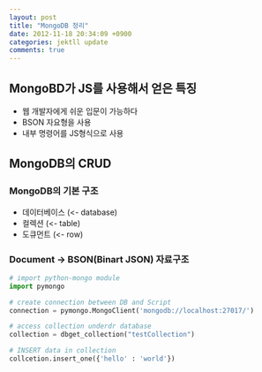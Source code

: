 ```yaml
---
layout: post
title: "MongoDB 정리"
date: 2012-11-18 20:34:09 +0900
categories: jektll update
comments: true
---
```


## MongoBD가 JS를 사용해서 얻은 특징

- 웹 개발자에게 쉬운 입문이 가능하다
- BSON 자요형을 사용
- 내부 명령어를 JS형식으로 사용

## MongoDB의 CRUD

### MongoDB의 기본 구조

- 데이터베이스 (<- database)
- 컬렉션 (<- table)
- 도큐먼트 (<- row)

### Document -> BSON(Binart JSON) 자료구조

```python
# import python-mongo module
import pymongo

# create connection between DB and Script
connection = pymongo.MongoClient('mongodb://localhost:27017/')

# access collection underdr database
collection = dbget_collection("testCollection")

# INSERT data in collection
collcetion.insert_one({'hello' : 'world'})

```
